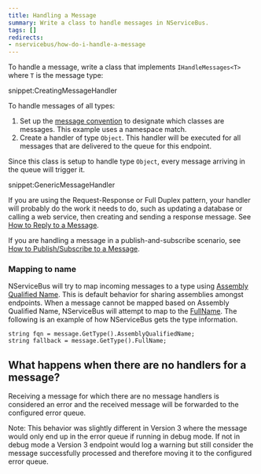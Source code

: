 ```yaml
---
title: Handling a Message
summary: Write a class to handle messages in NServiceBus.
tags: []
redirects:
- nservicebus/how-do-i-handle-a-message
---
```


To handle a message, write a class that implements `IHandleMessages<T>` where `T` is the message type:

snippet:CreatingMessageHandler

To handle messages of all types:

 1. Set up the [message convention](/nservicebus/messaging/conventions.md) to designate which classes are messages. This example uses a namespace match.
 1. Create a handler of type `Object`. This handler will be executed for all messages that are delivered to the queue for this endpoint.

Since this class is setup to handle type `Object`, every message arriving in the queue will trigger it.

snippet:GenericMessageHandler

If you are using the Request-Response or Full Duplex pattern, your handler will probably do the work it needs to do, such as updating a database or calling a web service, then creating and sending a response message. See [How to Reply to a Message](/nservicebus/messaging/reply-to-a-message.md).

If you are handling a message in a publish-and-subscribe scenario, see [How to Publish/Subscribe to a Message](/nservicebus/messaging/publish-subscribe/).


### Mapping to name

NServiceBus will try to map incoming messages to a type using [Assembly Qualified Name](https://msdn.microsoft.com/en-us/library/system.type.assemblyqualifiedname.aspx). This is default behavior for sharing assemblies amongst endpoints. When a message cannot be mapped based on Assembly Qualified Name, NServiceBus will attempt to map to the [FullName](https://msdn.microsoft.com/en-us/library/system.type.fullname.aspx). The following is an example of how NServiceBus gets the type information.

```
string fqn = message.GetType().AssemblyQualifiedName;
string fallback = message.GetType().FullName;
```


## What happens when there are no handlers for a message?

Receiving a message for which there are no message handlers is considered an error and the received message will be forwarded to the configured error queue.

Note: This behavior was slightly different in Version 3 where the message would only end up in the error queue if running in debug mode. If not in debug mode a Version 3 endpoint would log a warning but still consider the message successfully processed and therefore moving it to the configured error queue.
